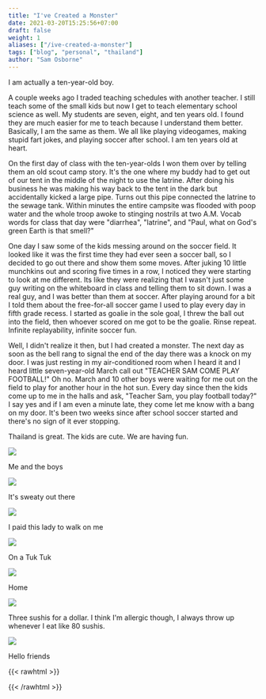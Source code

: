 ```yaml
---
title: "I've Created a Monster"
date: 2021-03-20T15:25:56+07:00
draft: false
weight: 1
aliases: ["/ive-created-a-monster"]
tags: ["blog", "personal", "thailand"]
author: "Sam Osborne"
---
```


I am actually a ten-year-old boy.  

A couple weeks ago I traded teaching schedules with another teacher. I still teach some of the small kids but now I get to teach elementary school science as well. My students are seven, eight, and ten years old. I found they are much easier for me to teach because I understand them better. Basically, I am the same as them. We all like playing videogames, making stupid fart jokes, and playing soccer after school. I am ten years old at heart.  

On the first day of class with the ten-year-olds I won them over by telling them an old scout camp story. It's the one where my buddy had to get out of our tent in the middle of the night to use the latrine. After doing his business he was making his way back to the tent in the dark but accidentally kicked a large pipe. Turns out this pipe connected the latrine to the sewage tank. Within minutes the entire campsite was flooded with poop water and the whole troop awoke to stinging nostrils at two A.M. Vocab words for class that day were "diarrhea", "latrine", and "Paul, what on God's green Earth is that smell?"  

One day I saw some of the kids messing around on the soccer field. It looked like it was the first time they had ever seen a soccer ball, so I decided to go out there and show them some moves. After juking 10 little munchkins out and scoring five times in a row, I noticed they were starting to look at me different. Its like they were realizing that I wasn't just some guy writing on the whiteboard in class and telling them to sit down. I was a real guy, and I was better than them at soccer. After playing around for a bit I told them about the free-for-all soccer game I used to play every day in fifth grade recess. I started as goalie in the sole goal, I threw the ball out into the field, then whoever scored on me got to be the goalie. Rinse repeat. Infinite replayability, infinite soccer fun.  

Well, I didn't realize it then, but I had created a monster. The next day as soon as the bell rang to signal the end of the day there was a knock on my door. I was just resting in my air-conditioned room when I heard it and I heard little seven-year-old March call out "TEACHER SAM COME PLAY FOOTBALL!" Oh no. March and 10 other boys were waiting for me out on the field to play for another hour in the hot sun. Every day since then the kids come up to me in the halls and ask, "Teacher Sam, you play football today?" I say yes and if I am even a minute late, they come let me know with a bang on my door. It's been two weeks since after school soccer started and there's no sign of it ever stopping.  

Thailand is great. The kids are cute. We are having fun.  

![](https://i.imgur.com/9WiM5xq.jpg)  

Me and the boys  

![](https://i.imgur.com/xSLNas8.jpg)

It's sweaty out there  

![](https://i.imgur.com/61XWSAg.jpg)

I paid this lady to walk on me  

![](https://i.imgur.com/ZMKBi9h.jpg)

On a Tuk Tuk  

![](https://i.imgur.com/LxgDAO2.jpg)

Home

![](https://i.imgur.com/1v2M9L2.jpg)

Three sushis for a dollar. I think I'm allergic though, I always throw up whenever I eat like 80 sushis.  

![](https://i.imgur.com/AOSO3P9.jpg)

Hello friends

{{< rawhtml >}} <div class="sender-form-field" data-sender-form-id="kmn016jtbk8dvdlywpd"></div> {{< /rawhtml >}}